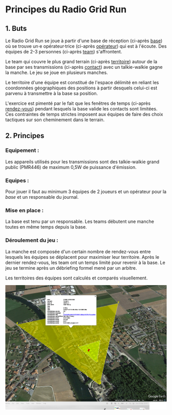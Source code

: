 # Principes du Radio Grid Run

## 1. Buts
Le Radio Grid Run se joue à partir d'une base de réception (ci-après [base](definitions.md#Base)) où se trouve un·e opérateur·trice (ci-après [opérateur](definitions.md#Opérateur)) qui est à l'écoute. Des équipes de 2-3 personnes (ci-après [team](definitions.md#Team)) s'affrontent.

Le team qui couvre le plus grand terrain (ci-après [territoire](definitions.md#Terrain)) autour de la base par ses transmissions (ci-après [contact](definitions.md#Contact)) avec un talkie-walkie gagne la manche. Le jeu se joue en plusieurs manches.

Le territoire d'une équipe est constitué de l'espace délimité en reliant les coordonnées géographiques des positions à partir desquels celui-ci est parvenu à transmettre à la base sa position.

L'exercice est pimenté par le fait que les fenêtres de temps (ci-après [rendez-vous](definitions.md#Rendez-vous)) pendant lesquels la base valide les contacts sont limitées. Ces contraintes de temps strictes imposent aux équipes de faire des choix tactiques sur son cheminement dans le terrain.

## 2. Principes

### Equipement :

Les appareils utilisés pour les transmissions sont des talkie-walkie grand public (PMR446) de maximum 0,5W de puissance d'émission.

### Equipes :

Pour jouer il faut au minimum 3 équipes de 2 joueurs et un opérateur pour la *base* et un responsable du journal.

### Mise en place :

La base est tenu par un responsable. Les teams débutent une manche toutes en même temps depuis la base.

### Déroulement du jeu :

La manche est composée d'un certain nombre de rendez-vous entre lesquels les équipes se déplacent pour maximiser leur territoire. Après le dernier rendez-vous, les team ont un temps limité pour revenir à la base. Le jeu se termine après un débriefing formel mené par un arbitre.

Les territoires des équipes sont calculés et comparés visuellement.

![Territoire comparés de deux team](images/googleEarthPro_displayResults.png)
